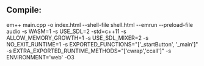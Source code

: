Compile:
-------------

em++ main.cpp -o index.html --shell-file shell.html --emrun --preload-file audio -s WASM=1 -s USE_SDL=2 -std=c++11 -s ALLOW_MEMORY_GROWTH=1 -s USE_SDL_MIXER=2 -s NO_EXIT_RUNTIME=1 -s EXPORTED_FUNCTIONS="['_startButton', '_main']" -s EXTRA_EXPORTED_RUNTIME_METHODS="['cwrap','ccall']" -s ENVIRONMENT='web' -O3